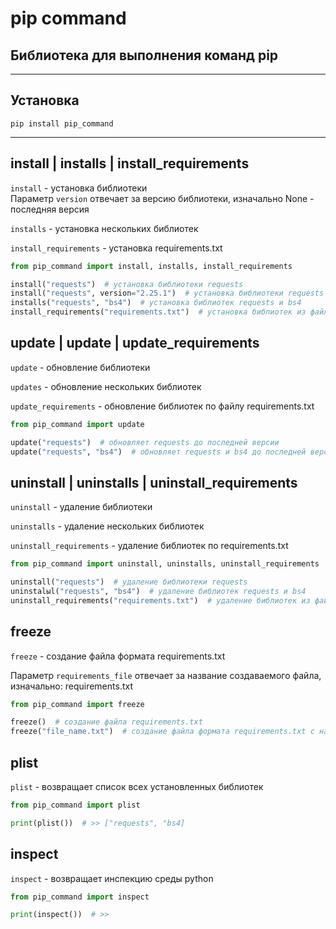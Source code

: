 <h1>pip command</h1>
<h2>Библиотека для выполнения команд pip</h2>

***
<h2>Установка</h2>

    pip install pip_command
***


<h2>install | installs | install_requirements</h2>

<code>install</code> - установка библиотеки<br>
Параметр <code>version</code> отвечает за версию библиотеки, изначально None - последняя версия

<code>installs</code> - установка нескольких библиотек

<code>install_requirements</code> - установка requirements.txt


```python
from pip_command import install, installs, install_requirements

install("requests")  # установка библиотеки requests
install("requests", version="2.25.1")  # установка библиотеки requests версии 2.25.1
installs("requests", "bs4")  # установка библиотек requests и bs4
install_requirements("requirements.txt")  # установка библиотек из файла requirements.txt
```

<h2>update | update | update_requirements</h2>

<code>update</code> - обновление библиотеки 

<code>updates</code> - обновление нескольких библиотек

<code>update_requirements</code> - обновление библиотек по файлу requirements.txt

```python
from pip_command import update

update("requests")  # обновляет requests до последней версии
update("requests", "bs4")  # обновляет requests и bs4 до последней версии
```

<h2>uninstall | uninstalls | uninstall_requirements</h2>

<code>uninstall</code> - удаление библиотеки

<code>uninstalls</code> - удаление нескольких библиотек

<code>uninstall_requirements</code> - удаление библиотек по requirements.txt


```python
from pip_command import uninstall, uninstalls, uninstall_requirements

uninstall("requests")  # удаление библиотеки requests
uninstalыl("requests", "bs4")  # удаление библиотек requests и bs4
uninstall_requirements("requirements.txt")  # удаление библиотек из файла requirements.txt
```

<h2>freeze</h2>

<code>freeze</code> - создание файла формата requirements.txt
  
Параметр <code>requirements_file</code> отвечает за название создаваемого файла, изначально:  requirements.txt

```python
from pip_command import freeze

freeze()  # создание файла requirements.txt
freeze("file_name.txt")  # создание файла формата requirements.txt с названием file_name.txt
```


<h2>plist</h2>

<code>plist</code> - возвращает список всех установленных библиотек

```python
from pip_command import plist

print(plist())  # >> ["requests", "bs4]
```


<h2>inspect</h2>

<code>inspect</code> - возвращает инспекцию среды python

```python
from pip_command import inspect

print(inspect())  # >> 
```

